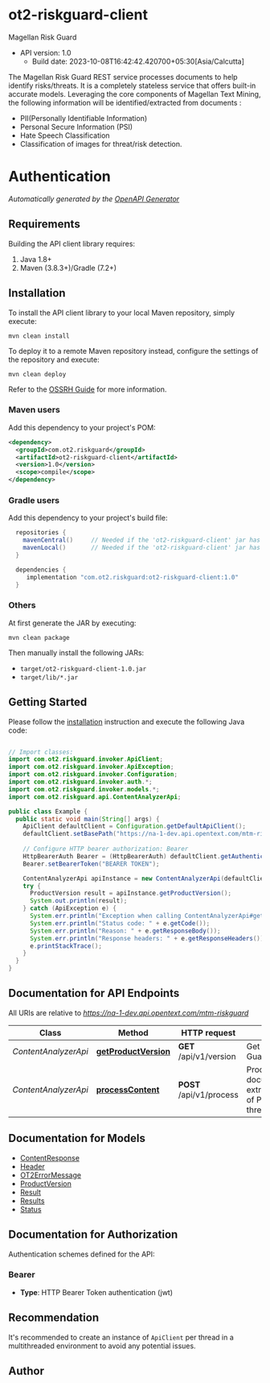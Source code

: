# ot2-riskguard-client

Magellan Risk Guard
- API version: 1.0
  - Build date: 2023-10-08T16:42:42.420700+05:30[Asia/Calcutta]

The Magellan Risk Guard REST service processes documents to help identify risks/threats. It is a completely stateless service that offers built-in accurate models. Leveraging the core components of Magellan Text Mining, the following information will be identified/extracted from documents  :
- PII(Personally Identifiable Information)
- Personal Secure Information (PSI)
- Hate Speech Classification
- Classification of images for threat/risk detection.

# Authentication

<!-- ReDoc-Inject: <security-definitions> -->


*Automatically generated by the [OpenAPI Generator](https://openapi-generator.tech)*


## Requirements

Building the API client library requires:
1. Java 1.8+
2. Maven (3.8.3+)/Gradle (7.2+)

## Installation

To install the API client library to your local Maven repository, simply execute:

```shell
mvn clean install
```

To deploy it to a remote Maven repository instead, configure the settings of the repository and execute:

```shell
mvn clean deploy
```

Refer to the [OSSRH Guide](http://central.sonatype.org/pages/ossrh-guide.html) for more information.

### Maven users

Add this dependency to your project's POM:

```xml
<dependency>
  <groupId>com.ot2.riskguard</groupId>
  <artifactId>ot2-riskguard-client</artifactId>
  <version>1.0</version>
  <scope>compile</scope>
</dependency>
```

### Gradle users

Add this dependency to your project's build file:

```groovy
  repositories {
    mavenCentral()     // Needed if the 'ot2-riskguard-client' jar has been published to maven central.
    mavenLocal()       // Needed if the 'ot2-riskguard-client' jar has been published to the local maven repo.
  }

  dependencies {
     implementation "com.ot2.riskguard:ot2-riskguard-client:1.0"
  }
```

### Others

At first generate the JAR by executing:

```shell
mvn clean package
```

Then manually install the following JARs:

* `target/ot2-riskguard-client-1.0.jar`
* `target/lib/*.jar`

## Getting Started

Please follow the [installation](#installation) instruction and execute the following Java code:

```java

// Import classes:
import com.ot2.riskguard.invoker.ApiClient;
import com.ot2.riskguard.invoker.ApiException;
import com.ot2.riskguard.invoker.Configuration;
import com.ot2.riskguard.invoker.auth.*;
import com.ot2.riskguard.invoker.models.*;
import com.ot2.riskguard.api.ContentAnalyzerApi;

public class Example {
  public static void main(String[] args) {
    ApiClient defaultClient = Configuration.getDefaultApiClient();
    defaultClient.setBasePath("https://na-1-dev.api.opentext.com/mtm-riskguard");
    
    // Configure HTTP bearer authorization: Bearer
    HttpBearerAuth Bearer = (HttpBearerAuth) defaultClient.getAuthentication("Bearer");
    Bearer.setBearerToken("BEARER TOKEN");

    ContentAnalyzerApi apiInstance = new ContentAnalyzerApi(defaultClient);
    try {
      ProductVersion result = apiInstance.getProductVersion();
      System.out.println(result);
    } catch (ApiException e) {
      System.err.println("Exception when calling ContentAnalyzerApi#getProductVersion");
      System.err.println("Status code: " + e.getCode());
      System.err.println("Reason: " + e.getResponseBody());
      System.err.println("Response headers: " + e.getResponseHeaders());
      e.printStackTrace();
    }
  }
}

```

## Documentation for API Endpoints

All URIs are relative to *https://na-1-dev.api.opentext.com/mtm-riskguard*

Class | Method | HTTP request | Description
------------ | ------------- | ------------- | -------------
*ContentAnalyzerApi* | [**getProductVersion**](docs/ContentAnalyzerApi.md#getProductVersion) | **GET** /api/v1/version | Get version of Risk Guard Service
*ContentAnalyzerApi* | [**processContent**](docs/ContentAnalyzerApi.md#processContent) | **POST** /api/v1/process | Process documents/images for extraction/identification of PII, PSI and threat/risk


## Documentation for Models

 - [ContentResponse](docs/ContentResponse.md)
 - [Header](docs/Header.md)
 - [OT2ErrorMessage](docs/OT2ErrorMessage.md)
 - [ProductVersion](docs/ProductVersion.md)
 - [Result](docs/Result.md)
 - [Results](docs/Results.md)
 - [Status](docs/Status.md)


<a id="documentation-for-authorization"></a>
## Documentation for Authorization


Authentication schemes defined for the API:
<a id="Bearer"></a>
### Bearer

- **Type**: HTTP Bearer Token authentication (jwt)


## Recommendation

It's recommended to create an instance of `ApiClient` per thread in a multithreaded environment to avoid any potential issues.

## Author



